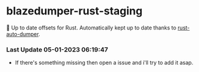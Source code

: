 # blazedumper-rust-staging

🚀 Up to date offsets for Rust. Automatically kept up to date thanks to [rust-auto-dumper](https://github.com/Akandesh/rust-auto-dumper).


### Last Update 05-01-2023 06:19:47
- If there's something missing then open a issue and i'll try to add it asap.